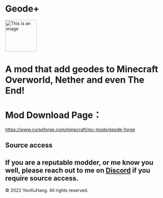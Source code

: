 # Geode+

<img alt="This is an image" height="100" src="https://github.com/YeoXuHang/Geode/blob/master/src/main/resources/logo.png" width="100"/>



# A mod that add geodes to Minecraft Overworld, Nether and even The End!


# Mod Download Page：
https://www.curseforge.com/minecraft/mc-mods/geode-forge






## Source access

If you are a reputable modder, or me know you well, please reach out to me on [Discord](https://discord.gg/Ephgb4cGsN) if you require source access.
-----------------

© 2022 YeoXuHang. All rights reserved.